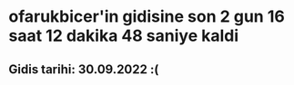 # ofarukbicer'in gidisine son 2 gun 16 saat 12 dakika 48 saniye kaldi

## Gidis tarihi: 30.09.2022 :(